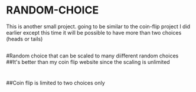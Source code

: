 # RANDOM-CHOICE
This is another small project. going to be similar to the coin-flip project I did earlier except this time it will be possible to have more than two choices (heads or tails) 
##
#Random choice that can be scaled to many diifferent random choices
##It's better than my coin flip website since the scaling is unlimited
#
##Coin flip is limited to two choices only
